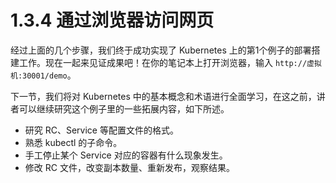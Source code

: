 # 1.3.4 通过浏览器访问网页

经过上面的几个步骤，我们终于成功实现了 Kubernetes 上的第1个例子的部署搭建工作。现在一起来见证成果吧！在你的笔记本上打开浏览器，输入 `http://虚拟机:30001/demo`。

下一节，我们将对 Kubernetes 中的基本概念和术语进行全面学习，在这之前，讲者可以继续研究这个例子里的一些拓展内容，如下所述。

* 研究 RC、Service 等配置文件的格式。
* 熟悉 kubectl 的子命令。
* 手工停止某个 Service 对应的容器有什么现象发生。
* 修改 RC 文件，改变副本数量、重新发布，观察结果。

